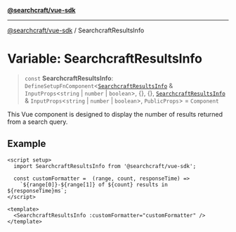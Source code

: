 [**@searchcraft/vue-sdk**](/reference/sdk/js-vue/README.md)

***

[@searchcraft/vue-sdk](/reference/sdk/js-vue/globals.md) / SearchcraftResultsInfo

# Variable: SearchcraftResultsInfo

> `const` **SearchcraftResultsInfo**: `DefineSetupFnComponent`\<[`SearchcraftResultsInfo`](/reference/sdk/js-vue/namespaces/JSX/interfaces/SearchcraftResultsInfo.md) & `InputProps`\<`string` \| `number` \| `boolean`\>, \{\}, \{\}, [`SearchcraftResultsInfo`](/reference/sdk/js-vue/namespaces/JSX/interfaces/SearchcraftResultsInfo.md) & `InputProps`\<`string` \| `number` \| `boolean`\>, `PublicProps`\> = `Component`

This Vue component is designed to display the number of results returned from a search query.

## Example

```vue
<script setup>
  import SearchcraftResultsInfo from '@searchcraft/vue-sdk';

  const customFormatter =  (range, count, responseTime) =>
    `${range[0]}-${range[1]} of ${count} results in ${responseTime}ms`;
</script>

<template>
  <SearchcraftResultsInfo :customFormatter="customFormatter" />
</template>
```
